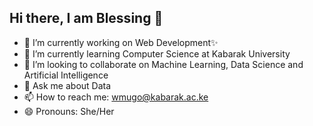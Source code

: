 ## Hi there, I am Blessing 👋
- 🔭 I’m currently working on Web Development✨
- 🌱 I’m currently learning Computer Science at Kabarak University
- 👯 I’m looking to collaborate on Machine Learning, Data Science and Artificial Intelligence
- 💬 Ask me about Data
- 📫 How to reach me: wmugo@kabarak.ac.ke
- 😄 Pronouns: She/Her

<!--
**M-Bless/M-Bless** is a ✨ _special_ ✨ repository because its `README.md` (this file) appears on your GitHub profile.

Here are some ideas to get you started:

- 🔭 I’m currently working on Web Development✨
- 🌱 I’m currently learning Computer Science at Kabarak University
- 👯 I’m looking to collaborate on Machine Learning, Data Science and Artificial Intelligence
- 🤔 I’m looking for help with ...
- 💬 Ask me about Data
- 📫 How to reach me: ...
- 😄 Pronouns: She/Her
- ⚡ Fun fact: ...
-->
